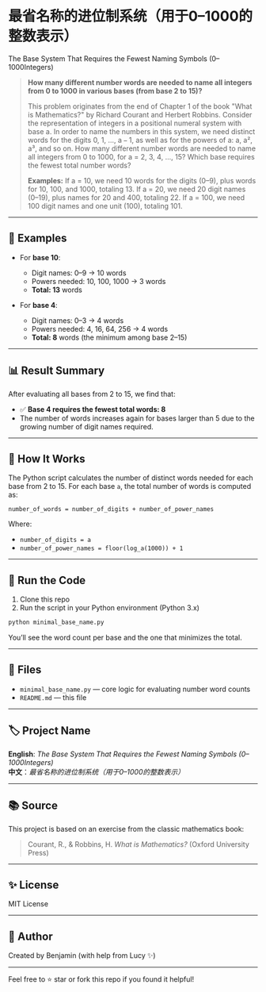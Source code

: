 # 最省名称的进位制系统（用于0–1000的整数表示）

The Base System That Requires the Fewest Naming Symbols (0–1000Integers)
> **How many different number words are needed to name all integers from 0 to 1000 in various bases (from base 2 to 15)?**
>
>This problem originates from the end of Chapter 1 of the book "What is Mathematics?" by Richard Courant and Herbert Robbins.
>Consider the representation of integers in a positional numeral system with base a. In order to name the numbers in this system, we need distinct words for the digits 0, 1, ..., a − 1, as well as for the powers of a: a, a², a³, and so on.
>How many different number words are needed to name all integers from 0 to 1000, for a = 2, 3, 4, ..., 15?
>Which base requires the fewest total number words?
> 
>**Examples:**
>If a = 10, we need 10 words for the digits (0–9), plus words for 10, 100, and 1000, totaling 13.
>If a = 20, we need 20 digit names (0–19), plus names for 20 and 400, totaling 22.
>If a = 100, we need 100 digit names and one unit (100), totaling 101.

---

## 📌 Examples

- For **base 10**:
  - Digit names: 0–9 → 10 words
  - Powers needed: 10, 100, 1000 → 3 words
  - **Total: 13** words

- For **base 4**:
  - Digit names: 0–3 → 4 words
  - Powers needed: 4, 16, 64, 256 → 4 words
  - **Total: 8** words (the minimum among base 2–15)

---

## 📊 Result Summary

After evaluating all bases from 2 to 15, we find that:

- ✅ **Base 4 requires the fewest total words: 8**
- The number of words increases again for bases larger than 5 due to the growing number of digit names required.

---

## 🧠 How It Works

The Python script calculates the number of distinct words needed for each base from 2 to 15. For each base `a`, the total number of words is computed as:

```
number_of_words = number_of_digits + number_of_power_names
```

Where:
- `number_of_digits = a`
- `number_of_power_names = floor(log_a(1000)) + 1`

---

## 🧪 Run the Code

1. Clone this repo
2. Run the script in your Python environment (Python 3.x)

```bash
python minimal_base_name.py
```

You’ll see the word count per base and the one that minimizes the total.

---

## 📁 Files

- `minimal_base_name.py` — core logic for evaluating number word counts
- `README.md` — this file

---

## 🏷️ Project Name

**English**: _The Base System That Requires the Fewest Naming Symbols (0–1000Integers)_  
**中文**：_最省名称的进位制系统（用于0–1000的整数表示）_

---

## 📚 Source

This project is based on an exercise from the classic mathematics book:

> Courant, R., & Robbins, H. _What is Mathematics?_ (Oxford University Press)

---

## ✨ License

MIT License

---

## 🙌 Author

Created by Benjamin (with help from Lucy ✨)

---

Feel free to ⭐ star or fork this repo if you found it helpful!
